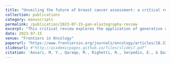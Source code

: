 ```yaml
---
title: "Unveiling the future of breast cancer assessment: a critical review on generative adversarial networks in elastography ultrasound"
collection: publications
category: manuscripts
permalink: /publication/2023-07-15-gan-elastography-review
excerpt: "This critical review explores the application of generative adversarial networks (GANs) in elastography ultrasound for breast cancer assessment, discussing current advancements and future prospects."
date: 2023-07-15
venue: "Frontiers in Oncology"
paperurl: "https://www.frontiersin.org/journals/oncology/articles/10.3389/fonc.2023.1282536/full"
slidesurl: #"http://academicpages.github.io/files/slides7.pdf"
citation: 'Ansari, M. Y., Qaraqe, M., Righetti, R., Serpedin, E., & Qaraqe, K. (2023). Unveiling the future of breast cancer assessment: a critical review on generative adversarial networks in elastography ultrasound. <i>Frontiers in Oncology</i>.'
---
```

